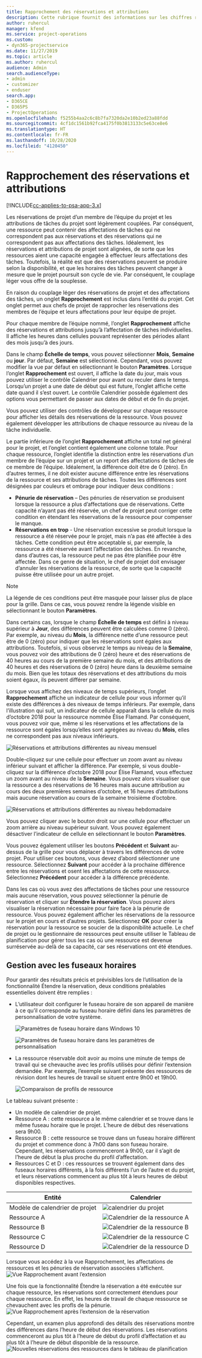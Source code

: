 ```yaml
---
title: Rapprochement des réservations et attributions
description: Cette rubrique fournit des informations sur les chiffres réels.
author: ruhercul
manager: kfend
ms.service: project-operations
ms.custom:
- dyn365-projectservice
ms.date: 11/27/2019
ms.topic: article
ms.author: ruhercul
audience: Admin
search.audienceType:
- admin
- customizer
- enduser
search.app:
- D365CE
- D365PS
- ProjectOperations
ms.openlocfilehash: f5255b4aa2c6c8b7fa7320da2e10b2ed23a88fdd
ms.sourcegitcommit: 4cf1dc1561b92fca4175f0b3813133c5e63ce8e6
ms.translationtype: HT
ms.contentlocale: fr-FR
ms.lasthandoff: 10/28/2020
ms.locfileid: "4120450"
---
```

# <a name="reconcile-bookings-and-assignments"></a>Rapprochement des réservations et attributions

[!INCLUDE[cc-applies-to-psa-app-3.x](../includes/cc-applies-to-psa-app-3x.md)]

Les réservations de projet d’un membre de l’équipe du projet et les attributions de tâches du projet sont légèrement couplées. Par conséquent, une ressource peut contenir des affectations de tâches qui ne correspondent pas aux réservations et des réservations qui ne correspondent pas aux affectations des tâches. Idéalement, les réservations et attributions de projet sont alignées, de sorte que les ressources aient une capacité engagée à effectuer leurs affectations des tâches. Toutefois, la réalité est que des réservations peuvent se produire selon la disponibilité, et que les horaires des tâches peuvent changer à mesure que le projet poursuit son cycle de vie. Par conséquent, le couplage léger vous offre de la souplesse.

En raison du couplage léger des réservations de projet et des affectations des tâches, un onglet **Rapprochement** est inclus dans l’entité du projet. Cet onglet permet aux chefs de projet de rapprocher les réservations des membres de l’équipe et leurs affectations pour leur équipe de projet.

Pour chaque membre de l’équipe nommé, l’onglet **Rapprochement** affiche des réservations et attributions jusqu’à l’affectation de tâches individuelles. Il affiche les heures dans cellules pouvant représenter des périodes allant des mois jusqu’à des jours.

Dans le champ **Échelle de temps**, vous pouvez sélectionner **Mois**, **Semaine** ou **jour**. Par défaut, **Semaine** est sélectionné. Cependant, vous pouvez modifier la vue par défaut en sélectionnant le bouton **Paramètres**. Lorsque l’onglet **Rapprochement** est ouvert, il affiche la date du jour, mais vous pouvez utiliser le contrôle Calendrier pour avant ou reculer dans le temps. Lorsqu’un projet a une date de début qui est future, l’onglet affiche cette date quand il s’est ouvert. Le contrôle Calendrier possède également des options vous permettant de passer aux dates de début et de fin du projet.

Vous pouvez utiliser des contrôles de développeur sur chaque ressource pour afficher les détails des réservations de la ressource. Vous pouvez également développer les attributions de chaque ressource au niveau de la tâche individuelle.

Le partie inférieure de l’onglet **Rapprochement** affiche un total net général pour le projet, et l’onglet contient également une colonne totale. Pour chaque ressource, l’onglet identifie la distinction entre les réservations d’un membre de l’équipe sur un projet et un report des affectations de tâches de ce membre de l’équipe. Idéalement, la différence doit être de 0 (zéro). En d’autres termes, il ne doit exister aucune différence entre les réservations de la ressource et ses attributions de tâches. Toutes les différences sont désignées par couleurs et ombrage pour indiquer deux conditions :

- **Pénurie de réservation** – Des pénuries de réservation se produisent lorsque la ressource a plus d’affectations que de réservations. Cette capacité n’ayant pas été réservée, un chef de projet peut corriger cette condition en étendant les réservations de la ressource pour compenser le manque.
- **Réservations en trop** - Une réservation excessive se produit lorsque la ressource a été réservée pour le projet, mais n’a pas été affectée à des tâches. Cette condition peut être acceptable si, par exemple, la ressource a été réservée avant l’affectation des tâches. En revanche, dans d’autres cas, la ressource peut ne pas être planifiée pour être affectée. Dans ce genre de situation, le chef de projet doit envisager d’annuler les réservations de la ressource, de sorte que la capacité puisse être utilisée pour un autre projet.

> [!NOTE]
> La légende de ces conditions peut être masquée pour laisser plus de place pour la grille. Dans ce cas, vous pouvez rendre la légende visible en sélectionnant le bouton **Paramètres**.

Dans certains cas, lorsque le champ **Échelle de temps** est défini à niveau supérieur à **Jour**, des différences peuvent être calculées comme 0 (zéro). Par exemple, au niveau du **Mois**, la différence nette d’une ressource peut être de 0 (zéro) pour indiquer que les réservations sont égales aux attributions. Toutefois, si vous observez le temps au niveau de la **Semaine**, vous pouvez voir des attributions de 0 (zéro) heure et des réservations de 40 heures au cours de la première semaine du mois, et des attributions de 40 heures et des réservations de 0 (zéro) heure dans la deuxième semaine du mois. Bien que les totaux des réservations et des attributions du mois soient égaux, ils peuvent différer par semaine.

Lorsque vous affichez des niveaux de temps supérieurs, l’onglet **Rapprochement** affiche un indicateur de cellule pour vous informer qu’il existe des différences à des niveaux de temps inférieurs. Par exemple, dans l’illustration qui suit, un indicateur de cellule apparaît dans la cellule du mois d’octobre 2018 pour la ressource nommée Élise Flamand. Par conséquent, vous pouvez voir que, même si les réservations et les affectations de la ressource sont égales lorsqu’elles sont agrégées au niveau du **Mois**, elles ne correspondent pas aux niveaux inférieurs.

![Réservations et attributions différentes au niveau mensuel](media/reconcile-assignments-01.JPG)

Double-cliquez sur une cellule pour effectuer un zoom avant au niveau inférieur suivant et afficher la différence. Par exemple, si vous double-cliquez sur la différence d’octobre 2018 pour Élise Flamand, vous effectuez un zoom avant au niveau de la **Semaine**. Vous pouvez alors visualiser que la ressource a des réservations de 16 heures mais aucune attribution au cours des deux premières semaines d’octobre, et 16 heures d’attributions mais aucune réservation au cours de la semaine troisième d’octobre.

![Réservations et attributions différentes au niveau hebdomadaire](media/reconcile-assignments-02.JPG)

Vous pouvez cliquer avec le bouton droit sur une cellule pour effectuer un zoom arrière au niveau supérieur suivant. Vous pouvez également désactiver l’indicateur de cellule en sélectionnant le bouton **Paramètres**. 

Vous pouvez également utiliser les boutons **Précédent** et **Suivant** au-dessus de la grille pour vous déplacer à travers les différences de votre projet. Pour utiliser ces boutons, vous devez d’abord sélectionner une ressource. Sélectionnez **Suivant** pour accéder à la prochaine différence entre les réservations et osent les affectations de cette ressource. Sélectionnez **Précédent** pour accéder à la différence précédente.

Dans les cas où vous avez des affectations de tâches pour une ressource mais aucune réservation, vous pouvez sélectionner la pénurie de réservation et cliquer sur **Étendre la réservation**. Vous pouvez alors visualiser la réservation nécessaire pour faire face à la pénurie de ressource. Vous pouvez également afficher les réservations de la ressource sur le projet en cours et d’autres projets. Sélectionnez **OK** pour créer la réservation pour la ressource se soucier de la disponibilité actuelle. Le chef de projet ou le gestionnaire de ressources peut ensuite utiliser le Tableau de planification pour gérer tous les cas où une ressource est devenue surréservée au-delà de sa capacité, car ses réservations ont été étendues.

## <a name="managing-with-time-zones"></a>Gestion avec les fuseaux horaires
Pour garantir des résultats précis et prévisibles lors de l’utilisation de la fonctionnalité Étendre la réservation, deux conditions préalables essentielles doivent être remplies :  

- L’utilisateur doit configurer le fuseau horaire de son appareil de manière à ce qu’il corresponde au fuseau horaire défini dans les paramètres de personnalisation de votre système.
 
  ![Paramètres de fuseau horaire dans Windows 10](media/reconcile-assignments-03.png)

  ![Paramètres de fuseau horaire dans les paramètres de personnalisation](media/reconcile-assignments-04.png)
 
- La ressource réservable doit avoir au moins une minute de temps de travail qui se chevauche avec les profils utilisés pour définir l’extension demandée. Par exemple, l’exemple suivant présente des ressources de révision dont les heures de travail se situent entre 9h00 et 19h00. 

  ![Comparaison de profils de ressource](media/reconcile-assignments-05.png)

Le tableau suivant présente :

- Un modèle de calendrier de projet.
- Ressource A : cette ressource a le même calendrier et se trouve dans le même fuseau horaire que le projet. L’heure de début des réservations sera 9h00.
- Ressource B : cette ressource se trouve dans un fuseau horaire différent du projet et commence donc à 7h00 dans son fuseau horaire. Cependant, les réservations commenceront à 9h00, car il s’agit de l’heure de début la plus proche du profil d’affectation.
- Ressources C et D : ces ressources se trouvent également dans des fuseaux horaires différents, à la fois différents l’un de l’autre et du projet, et leurs réservations commencent au plus tôt à leurs heures de début disponibles respectives.

|Entité  |Calendrier  |
|-|-|
|Modèle de calendrier de projet   | ![calendrier du projet](media/reconcile-assignments-06.png) |
|Ressource A  | ![Calendrier de la ressource A](media/reconcile-assignments-06.png) |
|Ressource B  |  ![Calendrier de la ressource B](media/reconcile-assignments-07.png) |
|Ressource C  |  ![Calendrier de la ressource C](media/reconcile-assignments-08.png) |
|Ressource D  | ![Calendrier de la ressource D](media/reconcile-assignments-09.png)  |
 
Lorsque vous accédez à la vue Rapprochement, les affectations de ressources et les pénuries de réservation associées s’affichent.
 ![Vue Rapprochement avant l’extension](media/reconcile-assignments-10.png)

Une fois que la fonctionnalité Étendre la réservation a été exécutée sur chaque ressource, les réservations sont correctement étendues pour chaque ressource. En effet, les heures de travail de chaque ressource se chevauchent avec les profls de la pénurie.
 ![Vue Rapprochement après l’extension de la réservation](media/reconcile-assignments-11.png) 

Cependant, un examen plus approfondi des détails des réservations montre des différences dans l’heure de début des réservations. Les réservations commenceront au plus tôt à l’heure de début du profil d’affectation et au plus tôt à l’heure de début disponible de la ressource.
 ![Nouvelles réservations des ressources dans le tableau de planification](media/reconcile-assignments-12.png)
